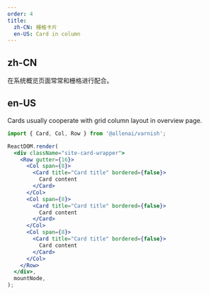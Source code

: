 ```yaml
---
order: 4
title:
  zh-CN: 栅格卡片
  en-US: Card in column
---
```


## zh-CN

在系统概览页面常常和栅格进行配合。

## en-US

Cards usually cooperate with grid column layout in overview page.

```jsx
import { Card, Col, Row } from '@allenai/varnish';

ReactDOM.render(
  <div className="site-card-wrapper">
    <Row gutter={16}>
      <Col span={8}>
        <Card title="Card title" bordered={false}>
          Card content
        </Card>
      </Col>
      <Col span={8}>
        <Card title="Card title" bordered={false}>
          Card content
        </Card>
      </Col>
      <Col span={8}>
        <Card title="Card title" bordered={false}>
          Card content
        </Card>
      </Col>
    </Row>
  </div>,
  mountNode,
);
```

<style>
.site-card-wrapper {
  padding: 30px;
  background: #ececec;
}

[data-theme="dark"] .site-card-wrapper {
  background: #303030;
}
</style>
